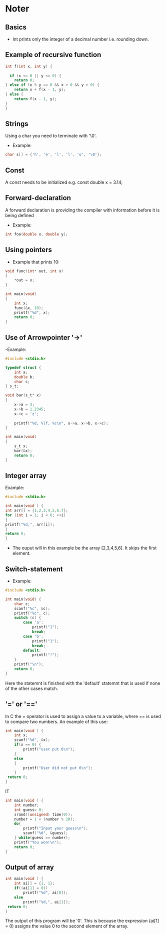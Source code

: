# Noter

## Basics
- Int prints only the integer of a decimal number i.e. rounding down.

## Example of recursive function
``` C
int f(int x, int y) {
  
  if (x <= 0 || y <= 0) {
    return 0;
} else if (x % y == 0 && x > 0 && y > 0) {
    return x + f(x - 1, y);
} else {
    return f(x - 1, y);
}
}
```
## Strings
Using a char you need to terminate with '\0'.
- Example:
``` C
char s[] = {'h', 'e', 'l', 'l', 'o', '\0'};
```
## Const
A const needs to be initialized e.g. const double x = 3.14;
## Forward-declaration
A forward declaration is providing the compiler with information before it is being defined
- Example:
```C
int foo(double x, double y);
```
## Using pointers
- Example that prints 10:
``` c
void func(int* out, int x)
{
    *out = x;
}

int main(void)
{
    int x;
    func(&x, 10);
    printf("%d", x);
    return 0;
}
```
## Use of Arrowpointer '->'
-Example:
``` c
#include <stdio.h>

typedef struct {
    int a;
    double b;
    char c;
} s_t;

void bar(s_t* x)
{
    x->a = 3;
    x->b = 1.2345;
    x->c = 'z';
    
    printf("%d, %lf, %c\n", x->a, x->b, x->c);
}

int main(void)
{
    s_t x;
    bar(&x);
    return 0;
}
```
## Integer array
Example:
``` c
#include <stdio.h>

int main(void ) {
int arr[] = {1,2,3,4,5,6,7};
for (int i = 1; i < 6; ++i)
{
printf("%d,", arr[i]);
}
return 0;
}
```
- The ouput will in this example be the array [2,3,4,5,6]. It skips the first element.
## Switch-statement
- Example:
``` c
#include <stdio.h>

int main(void) {
    char c;
    scanf("%c", &c);
    printf("%c", c);
    switch (c) {
        case 'a':
            printf("1");
            break;
        case 'b':
            printf("1");
            break;
        default:
            printf("!");
    }
    printf("\n");
    return 0;
}
```
Here the statemnt is finished with the 'default' statemnt that is used if none of the other cases match.
## '=' or '=='
In C the = operator is used to assign a value to a variable, where == is used to compare two numbers.
An example of this use:
```c
int main(void ) {
    int x;
    scanf("%d", &x);
    if(x == 0) {
        printf("user put 0\n");
    }
    else
    {
        printf("User did not put 0\n");
    }
 return 0;
} 
````
IT
``` c
int main(void ) {
    int number;
    int guess= 0;
    srand((unsigned) time(0));
    number = 1 + (number % 20); 
    do{
        printf("Input your guess\n");
        scanf("%d", &guess);
    } while(guess == number); 
    printf("You won!\n");
    return 0;
}
```
## Output of array
```c
int main(void ) {
    int ai[] = {1, 1};
    if((ai[1] = 0))
        printf("%d", ai[0]);
    else
        printf("%d,", ai[1]);
 return 0;
}
```
The output of this program will be '0'. This is because the expression (ai[1] = 0) assigns the value 0 to the second element of the array.
